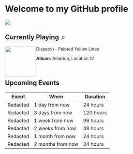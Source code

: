 # Welcome to my GitHub profile

![](https://pociot.dev/counter)

 ## Currently Playing ♬

[<img align="left" width="100" src="https://i.scdn.co/image/ab67616d0000b2736900a48f8ce78e78dbde4402">](https://open.spotify.com/track/36G0EHyZxajeNwD1aIEl5F)
Dispatch - Painted Yellow Lines

**Album:** America, Location 12

&nbsp;
 

 ## Upcoming Events

Event | When | Duration
----|----|----
Redacted | 1 day from now | 24 hours
Redacted | 3 days from now | 120 hours
Redacted | 1 week from now | 96 hours
Redacted | 2 weeks from now | 48 hours
Redacted | 1 month from now | 24 hours
Redacted | 2 months from now | 24 hours
 
